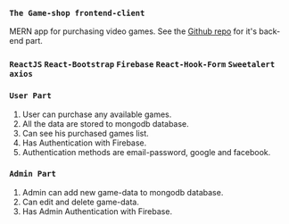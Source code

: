### `The Game-shop frontend-client`
MERN app for purchasing video games.
See the [Github repo](https://github.com/UpekkaChakma/the-game-shop-server) for it's back-end part.

### `ReactJS`   `React-Bootstrap`   `Firebase`   `React-Hook-Form`  `Sweetalert`  `axios`

### `User Part`
1. User can purchase any available games.
2. All the data are stored to mongodb database.
3. Can see his purchased games list.
4. Has Authentication with Firebase.
5. Authentication methods are email-password, google and facebook. 

### `Admin Part`
1. Admin can add new game-data to mongodb database.
2. Can edit and delete game-data.
3. Has Admin Authentication with Firebase.
